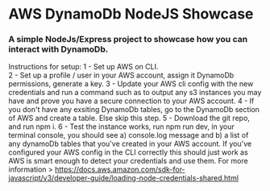 # AWS DynamoDb NodeJS Showcase

### A simple NodeJs/Express project to showcase how you can interact with DynamoDb.

Instructions for setup:
1 - Set up AWS on CLI. <br>
2 - Set up a profile / user in your AWS account, assign it DynamoDb permissions, generate a key.
3 - Update your AWS cli config with the new credentials and run a command such as <aws s3 ls> to output any s3 instances you may have and prove you have a secure connection to your AWS account.
4 - If you don't have any exsiting DynamoDb tables, go to the DynamoDb section of AWS and create a table. Else skip this step.
5 - Download the git repo, and run npm i.
6 - Test the instance works, run npm run dev, in your terminal console, you should see a) console.log message and b) a list of any dynamoDb tables that you've created in your AWS account. If you've configured your AWS config in the CLI correctly this should just work as AWS is smart enough to detect your credentials and use them. For more information > https://docs.aws.amazon.com/sdk-for-javascript/v3/developer-guide/loading-node-credentials-shared.html
